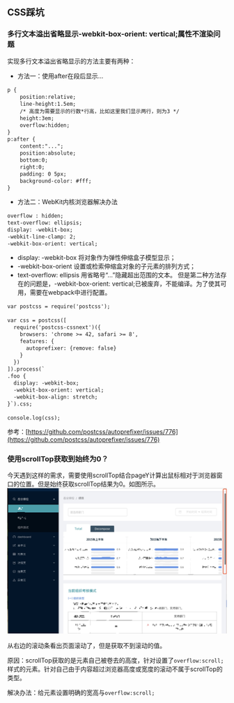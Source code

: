 ## CSS踩坑
### 多行文本溢出省略显示-webkit-box-orient: vertical;属性不渲染问题
实现多行文本溢出省略显示的方法主要有两种：

- 方法一：使用after在段后显示...

```
p {
    position:relative;
    line-height:1.5em;
    /* 高度为需要显示的行数*行高，比如这里我们显示两行，则为3 */
    height:3em;
    overflow:hidden;
}
p:after {
    content:"...";
    position:absolute;
    bottom:0;
    right:0;
    padding: 0 5px;
    background-color: #fff;
}
```
- 方法二：WebKit内核浏览器解决办法

```
overflow : hidden;
text-overflow: ellipsis;
display: -webkit-box;
-webkit-line-clamp: 2;
-webkit-box-orient: vertical;
```
- display: -webkit-box 将对象作为弹性伸缩盒子模型显示；
- -webkit-box-orient 设置或检索伸缩盒对象的子元素的排列方式；
- text-overflow: ellipsis 用省略号“…”隐藏超出范围的文本。
但是第二种方法存在的问题是，-webkit-box-orient: vertical;已被废弃，不能编译。为了使其可用，需要在webpack中进行配置。

```
var postcss = require('postcss');

var css = postcss([
  require('postcss-cssnext')({
    browsers: 'chrome >= 42, safari >= 8',
    features: {
      autoprefixer: {remove: false}
    }
  })
]).process(`
.foo {
  display: -webkit-box;
  -webkit-box-orient: vertical;
  -webkit-box-align: stretch;
}`).css;

console.log(css);
```
参考：[https://github.com/postcss/autoprefixer/issues/776](https://github.com/postcss/autoprefixer/issues/776)

### 使用scrollTop获取到始终为0？
今天遇到这样的需求，需要使用scrollTop结合pageY计算出鼠标相对于浏览器窗口的位置。但是始终获取scrollTop结果为0。如图所示。
![scrollTop.jpeg](https://github.com/OwnGhy/Jotting/blob/master/assets/CSS/scrollTop.jpeg?raw=true)

从右边的滚动条看出页面滚动了，但是获取不到滚动的值。

原因：scrollTop获取的是元素自己被卷去的高度，针对设置了```overflow:scroll;```样式的元素。针对自己由于内容超过浏览器高度或宽度的滚动不属于scrollTop的类型。

解决办法：给元素设置明确的宽高与```overflow:scroll;```